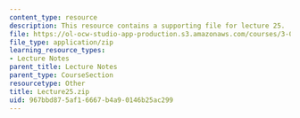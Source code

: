 ```yaml
---
content_type: resource
description: This resource contains a supporting file for lecture 25.
file: https://ol-ocw-studio-app-production.s3.amazonaws.com/courses/3-016-mathematics-for-materials-scientists-and-engineers-fall-2005/967bbd875af16667b4a90146b25ac299_Lecture25.zip
file_type: application/zip
learning_resource_types:
- Lecture Notes
parent_title: Lecture Notes
parent_type: CourseSection
resourcetype: Other
title: Lecture25.zip
uid: 967bbd87-5af1-6667-b4a9-0146b25ac299
---
```

